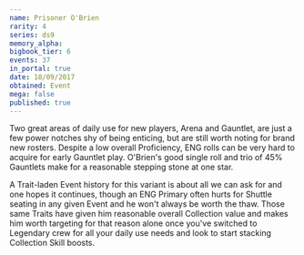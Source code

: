 ```yaml
---
name: Prisoner O'Brien
rarity: 4
series: ds9
memory_alpha:
bigbook_tier: 6
events: 37
in_portal: true
date: 18/09/2017
obtained: Event
mega: false
published: true
---
```


Two great areas of daily use for new players, Arena and Gauntlet, are just a few power notches shy of being enticing, but are still worth noting for brand new rosters. Despite a low overall Proficiency, ENG rolls can be very hard to acquire for early Gauntlet play. O'Brien's good single roll and trio of 45% Gauntlets make for a reasonable stepping stone at one star.

A Trait-laden Event history for this variant is about all we can ask for and one hopes it continues, though an ENG Primary often hurts for Shuttle seating in any given Event and he won't always be worth the thaw. Those same Traits have given him reasonable overall Collection value and makes him worth targeting for that reason alone once you've switched to Legendary crew for all your daily use needs and look to start stacking Collection Skill boosts.
